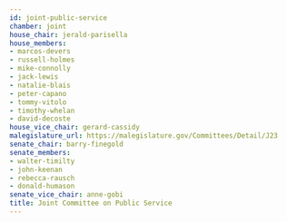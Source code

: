 ```yaml
---
id: joint-public-service
chamber: joint
house_chair: jerald-parisella
house_members:
- marcos-devers
- russell-holmes
- mike-connolly
- jack-lewis
- natalie-blais
- peter-capano
- tommy-vitolo
- timothy-whelan
- david-decoste
house_vice_chair: gerard-cassidy
malegislature_url: https://malegislature.gov/Committees/Detail/J23
senate_chair: barry-finegold
senate_members:
- walter-timilty
- john-keenan
- rebecca-rausch
- donald-humason
senate_vice_chair: anne-gobi
title: Joint Committee on Public Service
---
```

